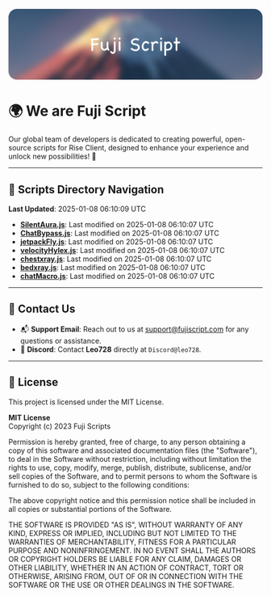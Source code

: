 ![Banner](.github/b.webp)

# 🌍 **We are Fuji Script**

Our global team of developers is dedicated to creating powerful, open-source scripts for Rise Client, designed to enhance your experience and unlock new possibilities! 🌟

---
<!-- SCRIPTS_NAVIGATION_START -->
## 📂 **Scripts Directory Navigation**

**Last Updated**: 2025-01-08 06:10:09 UTC

- **[SilentAura.js](scripts/SilentAura.js)**: Last modified on 2025-01-08 06:10:07 UTC
- **[ChatBypass.js](scripts/ChatBypass.js)**: Last modified on 2025-01-08 06:10:07 UTC
- **[jetpackFly.js](scripts/jetpackFly.js)**: Last modified on 2025-01-08 06:10:07 UTC
- **[velocityHylex.js](scripts/velocityHylex.js)**: Last modified on 2025-01-08 06:10:07 UTC
- **[chestxray.js](scripts/chestxray.js)**: Last modified on 2025-01-08 06:10:07 UTC
- **[bedxray.js](scripts/bedxray.js)**: Last modified on 2025-01-08 06:10:07 UTC
- **[chatMacro.js](scripts/chatMacro.js)**: Last modified on 2025-01-08 06:10:07 UTC

<!-- SCRIPTS_NAVIGATION_END -->

---

## 💬 **Contact Us**  
- 📬 **Support Email**: Reach out to us at [support@fujiscript.com](mailto:support@fujiscript.com) for any questions or assistance.  
- 💬 **Discord**: Contact **Leo728** directly at `Discord@leo728`.

---

## 📜 **License**

This project is licensed under the MIT License.  

**MIT License**  
Copyright (c) 2023 Fuji Scripts  

Permission is hereby granted, free of charge, to any person obtaining a copy of this software and associated documentation files (the "Software"), to deal in the Software without restriction, including without limitation the rights to use, copy, modify, merge, publish, distribute, sublicense, and/or sell copies of the Software, and to permit persons to whom the Software is furnished to do so, subject to the following conditions:  

The above copyright notice and this permission notice shall be included in all copies or substantial portions of the Software.  

THE SOFTWARE IS PROVIDED "AS IS", WITHOUT WARRANTY OF ANY KIND, EXPRESS OR IMPLIED, INCLUDING BUT NOT LIMITED TO THE WARRANTIES OF MERCHANTABILITY, FITNESS FOR A PARTICULAR PURPOSE AND NONINFRINGEMENT. IN NO EVENT SHALL THE AUTHORS OR COPYRIGHT HOLDERS BE LIABLE FOR ANY CLAIM, DAMAGES OR OTHER LIABILITY, WHETHER IN AN ACTION OF CONTRACT, TORT OR OTHERWISE, ARISING FROM, OUT OF OR IN CONNECTION WITH THE SOFTWARE OR THE USE OR OTHER DEALINGS IN THE SOFTWARE.  
